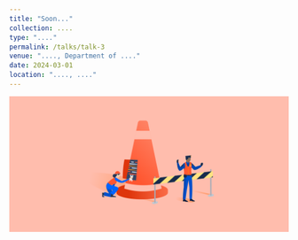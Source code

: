 ```yaml
---
title: "Soon..."
collection: ....
type: "...."
permalink: /talks/talk-3
venue: "...., Department of ...."
date: 2024-03-01
location: "...., ...."
---
```


![Image Alt Text](/images/Soon.png)

